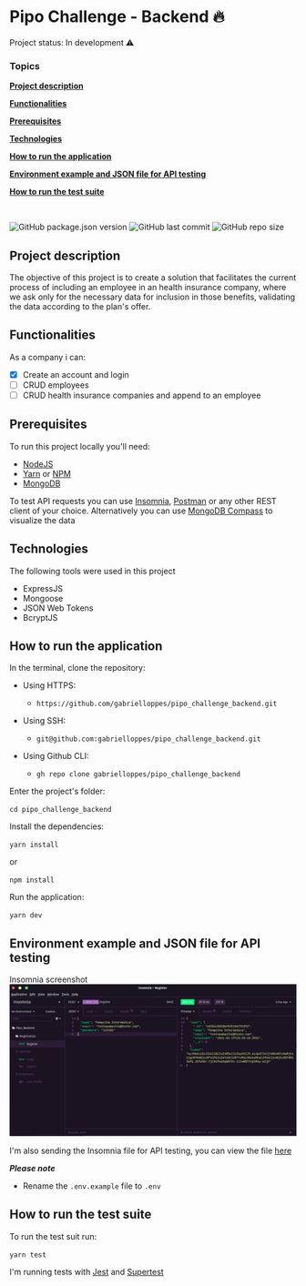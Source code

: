# Pipo Challenge - Backend :fire:

Project status: In development :warning:

### **Topics**

[**Project description**](#project-description)

[**Functionalities**](#functionalities)

[**Prerequisites**](#prerequisites)

[**Technologies**](#technologies)

[**How to run the application**](#how-to-run-the-application)

[**Environment example and JSON file for API testing**](#environment-example-and-json-file-for-api-testing)

[**How to run the test suite**](#how-to-run-the-test-suite)


<br>

![GitHub package.json version](https://img.shields.io/github/package-json/v/gabrielloppes/pipo_challenge_backend?style=for-the-badge)
![GitHub last commit](https://img.shields.io/github/last-commit/gabrielloppes/pipo_challenge_backend?style=for-the-badge)
![GitHub repo size](https://img.shields.io/github/repo-size/gabrielloppes/pipo_challenge_backend?style=for-the-badge)


## **Project description**
The objective of this project is to create a solution that facilitates the current process of including an employee in an health insurance company, where we ask only for the necessary data  for inclusion in those benefits, validating the data according to the plan's offer.

## **Functionalities**

As a company i can:
- [x] Create an account and login
- [ ] CRUD employees
- [ ] CRUD health insurance companies and append to an employee 

## **Prerequisites**

To run this project locally you'll need:

- [NodeJS](https://nodejs.org/en/)
- [Yarn](https://yarnpkg.com/) or [NPM](https://www.npmjs.com/)
- [MongoDB](https://www.mongodb.com/)

To test API requests you can use [Insomnia](https://insomnia.rest/), [Postman](https://www.postman.com/) or any other REST client of your choice. Alternatively you can use [MongoDB Compass](https://www.mongodb.com/products/compass) to visualize the data

## **Technologies**

The following tools were used in this project

- ExpressJS
- Mongoose
- JSON Web Tokens
- BcryptJS

## **How to run the application**

In the terminal, clone the repository:<br>

- Using HTTPS:
  - `https://github.com/gabrielloppes/pipo_challenge_backend.git`

- Using SSH:
  - `git@github.com:gabrielloppes/pipo_challenge_backend.git`

- Using Github CLI:
  - `gh repo clone gabrielloppes/pipo_challenge_backend`

Enter the project's folder:

`cd pipo_challenge_backend`

Install the dependencies:

`yarn install`

or

`npm install`

Run the application:

`yarn dev`

## **Environment example and JSON file for API testing**

Insomnia screenshot
![](https://github.com/gabrielloppes/pipo_challenge_backend/blob/master/src/screenshots/screeninsomnia.png)

I'm also sending the Insomnia file for API testing, you can view the file [here](https://github.com/gabrielloppes/insomnia_file/blob/main/Insomnia_2021-02-21.json)

**_Please note_**
  - Rename the `.env.example` file to `.env`

## **How to run the test suite**

To run the test suit run:

`yarn test`

I'm running tests with [Jest](https://jestjs.io/) and [Supertest](https://www.npmjs.com/package/supertest)
